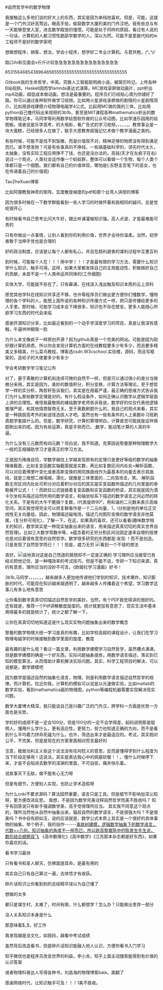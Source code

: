 #自然哲学中的数学物理

我接触这么多他们说的好大上的东西，其实是因为单纯地喜欢。但是，可能，这就是一个门外汉好高骛远，眼高手低，偷窥数学大厦的美的门外汉吧。我有些总与有一天能够登堂入室，进去数学殿堂的憧憬。可能是处于同样的原因，看过有人说的一句话，计算机的人都习惯性跪舔学数学的人，深以为然。可能不是爱敲代码的Ie工程师不是好的数学家吧


想做想程序，捎客，想法，学会小程序，想学好二专业计算机。与君共勉，*\(^_^)/*


路口ihi和见面会v斤斤计较急急急急急急急急急急急急急急急


653156468543896465655555555555555555555555555555


Gitbook我的生命哲学，中英。究极人工智能聪明病小说。被窝历险记。上传各种B站视频。Haskell因而学lamnda表达式演算。MC游戏录屏做动画片，ppt析出mp4动画，超低成本做动画，想法是最重要的。程序员们已经贴心滴为你铺好了路。你可以通过各种软件做学习视频。比如用火星游戏录屏做的剧情的火星剧情简介。比如用游戏建模介绍物理电磁学4公式。比起用MC做的我的三体。比如用python自己撸代码出来视频的3b1b，甚至是MIT课程各种mathematics析出的数学物理笔记本，马同学等利用数学绘图软件做的公众号动图，比如学渣乐园用的绘图板。或者说是乐学高考，的大电影，看广告式的学习视频，，，，，，。教育事业是一块大蛋糕，已经很多人在做了，联手大思教育超强记忆术做个教学漫画之类的。


有些时候，可能不是找不到饭撤，而是价值观不对，精神足够的物质没有得到满足而已。谁不想发财？可是有些事真的不挣钱，一些搞基础科学的，领先时代太久，太抽象，没有实际工程应用挣不了钱，也还是没办法的。高铭(天才在左疯子在右)说过一个观点，人类社会运作像一个蚂蚁群，整体可以看做一个生物，每个人类个体都只是一个细胞。我们都有自己的价值体现，哪怕是(;东野圭吾笔下的恶女，也在传递着自己的价值观)


TaoZheXuan博客


比如阿狸教我神奇的矩阵，玄度散度梯度的pdf和那个台湾人讲授的博客


因为很多时候在一下数学群能看到一些人学习的时候怀着和我相同的疑问，总是觉呃很开心


有时候看书自己思考比问大牛好，跟比听课灌输知识强。高人点波，才是最难能可贵的


只有你做出一点事情，让别人看到你的利用价值，世界才会待你温柔。当然，初学者敢于当伸手党也是合理的


好的政治制度，应该是让每个人都有私心，并且在趋利避害的谋利过程中互惠互利


到时候，可能每个人在！！！用中学！！！才是最有限的学习方法，需要什么知识学什么知识，触手可得。这样，如果大家都发挥自己的主观能动性，积极做好自己的贡献，未尝不是一个人类命运共同体的(工作细胞)


实体大学，可能就不存在了，只有幕课，在线深入浅出触及知识本质的云上资料


感觉其他学科在线知识共享还不够，也许等程序员们做出更方便你们懂数学，懂物理的各个学科的人，能想上面所说的各种知识传播方式一样，把只是传播给更多的人手里。那时候，可能学习成本会下降很多，知识也不存在壁垒，更多人能随心所欲学习东西的时代会来临


感谢开源知识分享，比如最近看到的一个动手学深度学习的项目，真是让我深有感触，牛逼哄哄糊我一脸


为什么本文像疯子一样原创开源？因为github真是一个完美的网站。可能是因为刚好跟计算机熟悉，所以你会发现计算机方面的在线教程要多少有多少，而且要多精美又多精美，什么菜鸟教程，博客选csdn.W3cschool.实验楼，源码，而且写框架的，造轮子的大佬要多少有多少


学会考研数学学习笔记公布


对了，基于离散的计算机和连续可微的自然不一样，但是可以通过很小的查分当做微分来用，其实是因为，美妙的数值积分，积分变换，计算方法等理论。至于想哲学一样的实分析，陶哲轩告诉我们，其实是在用最严谨，最正确的思维方式告诉我们为什么那些数学定理是对的，有什么假设条件，如何正确认识数学从逻辑学层面上讲的合理性。难怪我最敬佩的褚铭数学老师告诉我说，数学好的仅仅代表他逻辑推理严密，和其他情商智商无关。至于奥数刷题什么的，我自己的观点来看，其实是一种跳脱高考外的新途径选拔人才吧。虽然也有一些有条件的人上奥数补习班刷真题学套路什么的。但是，数学研究，计算的算理明白，计算直觉可能就是这样做题刷出来的呢。因为有些运算，真是手熟而已。;数学，能动笔计算的人真的牛逼。


为什么没有三元数而有四元数？坦白说，我不知道。克莱因说黎曼那种物理数学大一统的互相辅助学习才是真正的学习方法。


正是因为降维自恰，学数学越往上学越发现原有的定理只是更好等级的数学的抽象降维截面，比如复变函数实轴截面就是实数，再比如复数区间内处处=解析函数，可以对应着傅里叶变化或者高斯变换的用同族曲线作为最基本的向量去表示其曲线，就是三维想二维塌缩，濡化，就像是三体里面的…二向箔攻击，笑。:解析函数无穷区间内处处可积分对应着积分对应的其实是实变函数所描述的几何里面的泰勒展开公式！！！而欧拉公式链接着复变函数和实变函数的桥梁，其实就是因为滴卡尔坐标系描述自然所用的数学语言，和轴坐标系下描述的数学语言之间必然的转化关系。于是有的大牛干脆搞个复数，i代表旋转90°，用和谐的二元数来表示高维空间，其实我觉得完全可以把复数看作是一个二元向量，1，i分别是他的单位正交线性无关向量组，因此，物理描述磁电场，描述几何图形变换的数学语言非他莫属，(复分析可视化)，了解一下。在这，如果真的喜欢，还可以看看(趣味数学相关的知识，数学其实是一种现实抽象出来的语言，用来描述真真切切的真实世界自然哲理)。比如三大数学常数中等，e蕴含着的无穷分割区间没固定速率自增的规律也是对应着很有意思的自然哲学。数学很多研究的东西都是:发现:！而不是创造。只是发现了自然哲学而已！！！但是，威力无穷
![看到一个不错的想法](_v_images/看到一个不错的想法_1536028092_23707.png)

真好。![说地真对这是自己悟道的猜想却不一定是正确的](_v_images/说地真对这是自己悟道_1536028260_29633.png)
学习理所应当接受已有结论把他记住，是一种嘎效率的考试技巧，但是不能不说，专研一下知识来源，真的有意思，理所应当的没妙不可言。《欧姆社学习漫画》好书！


3b1b,马同学，，，，，，，越来越多人更加地传递他们学到的知识，技术爆炸，知识膨胀的时代，可能现在知识越来越透明了，越来越多人传播着这个希望。学习数学这事儿有多么地有意思


让你看到数学真真切切描述自然哲学的美妙，当然，有个PDF我觉得讲的很好的。还有就是，推荐一个Pdf讲解散度旋度的。统计就更加有意思了，现实生活中基本用得最多的就是统计了，统计之都了解一下。


让你在真真切切地知道这是什么现实实物问题抽象出来的数学概念


黎曼的数学物理大统一学习是真的有趣，比如学校高超的课程设计，让我们在学习物理电磁学的时候接触到数学里面的旋度，散度


最有趣的是什么呢？看过一篇文章，利用数学建模学习自然哲学，虽然槽点满满，但是数学建模的确是一个好东西。实际问题抽象提炼，用数学语言描述，落实到已知的模型算法，从而借助计算机解决实际问题。其实，科学工程项目的解决，可以说都是，数学建模吧



因为数学是描述自然的抽象化语言，物理，则是利用数学语言描述自然哲学的规律。而计算机，拉近你我，计算机的模拟可以说是以光速做实验，比如matlab的数学实验，看到mathamatica画的物理图，python等编程机器需要实现解决现实问题。


数学大厦博大精深，我只能说自己是兴趣广泛的门外汉，跨学科一方面是优势一方面也是劣势。


学的好的成绩不是一定会100分，但是100分的一定不会学得差，起码说明那是聪明人，懂用什么学什么，更有适应性，更努力，努力也知道正确的方向，而不是看到什么平均着力拼命死磕为什么。也许，筛选出来才是最适应的。考试，其实相对公平，不完美，但是是现在的方案里面相对而言最好的


注意，极致功利主义些这个说法没有任何贬义的意思，反而是懂得学到什么程度为当下阶段足够用！这说法，其实是表达我心中的佩服钦敬！！。懂什么时候停下来，才是不会陷进去数学的深渊的里面，不可自拔，痛并快乐着。


说故事天下无敌，做不能有心无力呀


但是有细节，方便别人实现，也防止学术造假呀


为什么cnki不要求源码？算法固然重要，语言只是工具。但是细节不影响加深认知呀，更方便改进反思。
我想，不是因为数学完美诠释自然哲学而美不胜收吗？
知乎有回答说只有新手强调数学美，高手觉得理所应当。
其实我不同意这个观点的，理所当然地从自然中抽象出来，猫叔自然的数学语言，不是很强大吗？不是很美吗？书中自有颜如玉，说的应该就是，数学公式本质上其实是一个很好的具体事物的抽象。举个例子，我的拙作------[事故树建模，逻辑数学抽象下的数学语言，代数==几何，知识抽象的角度不一样而已，所以欧高黎嘉陈中的陈景生先生说，数形结合翅膀双飞]()
《高中数理化》《高中数学》《江苏那本杂志都是好东西》，如果你喜欢的话。

看书学习最快

只有看书和圣人聊天，仿佛面提耳命，是最有用的


其实自己只有自己算过一遍，去体悟才有收获。


碎片话知识让你看到别的总结精华误以为自己懂了


想做的太多


都只是谋生村，太难了，时间有限，什么都想学？怎么办？只能做出舍弃一部分


没人关系知识本身是什么


那意味着$_$，好工作


我发现越是没文化，如我妈，越看中考试成绩


虽然背后改造看书，但是碎片话知识能融入他人认识，方便你看书入门学习


知乎微信也是程序员改变世界的利益，李小龙，知乎上面主动搜索能得到有价值的认识答案


或者物理科普达人写得各种书，刘昌海的物理博客bala，美翻了










感谢网络时代，让知识触手可及！！！1美不胜收。







































